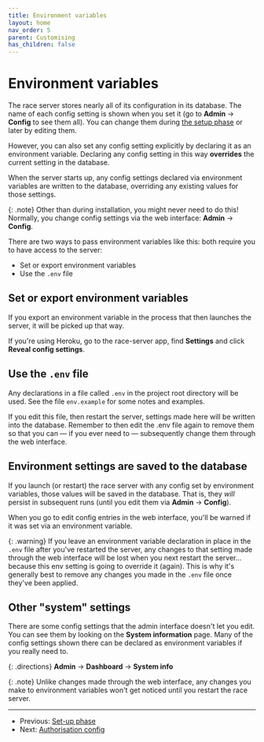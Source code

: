 ```yaml
---
title: Environment variables
layout: home
nav_order: 5
parent: Customising
has_children: false
---
```



# Environment variables

The race server stores nearly all of its configuration in its database. The
name of each config setting is shown when you set it (go to **Admin** →
**Config** to see them all). You can change them during
[the setup phase](setup-phase) or later by editing them.

However, you can also set any config setting explicitly by declaring it as an
environment variable. Declaring any config setting in this way **overrides**
the current setting in the database.

When the server starts up, any config settings declared via environment
variables are written to the database, overriding any existing values for those
settings.

{: .note}
Other than during installation, you might never need to do this! Normally, you
change config settings via the web interface: **Admin** → **Config**.

There are two ways to pass environment variables like this: both require you to have access to the server:

* Set or export environment variables
* Use the `.env` file


## Set or export environment variables

If you export an environment variable in the process that then launches the server, it will be picked up that way.

If you're using Heroku, go to the race-server app, find **Settings** and click **Reveal config settings**.


## Use the `.env` file

Any declarations in a file called `.env` in the project root directory will be used. See the file `env.example` for some notes and examples.

If you edit this file, then restart the server, settings made here will be
written into the database. Remember to then edit the .env file again to remove
them so that you can — if you ever need to — subsequently change them through
the web interface.


## Environment settings are saved to the database

If you launch (or restart) the race server with any config set by environment variables, those values will be saved in the database. That is, they _will_ persist in subsequent runs (until you edit them via **Admin** → **Config**).

When you go to edit config entries in the web interface, you'll be warned if it was set via an environment variable.

{: .warning}
If you leave an environment variable declaration in place in the `.env` file
after you've restarted the server, any changes to that setting made through the
web interface will be lost when you next restart the server... because this env
setting is going to override it (again). This is why it's generally best to
remove any changes you made in the `.env` file once they've been applied.


## Other "system" settings

There are some config settings that the admin interface doesn't let you edit.
You can see them by looking on the **System information** page. Many of the
config settings shown there can be declared as environment variables if you
really need to.

{: .directions}
**Admin** → **Dashboard** → **System info**

{: .note}
Unlike changes made through the web interface, any changes you make to
environment variables won't get noticed until you restart the race server.

---
* Previous: [Set-up phase](setup-phase)
* Next: [Authorisation config](auth)